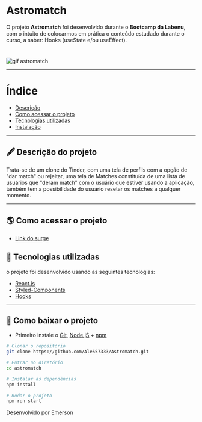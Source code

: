# Astromatch

O projeto **Astromatch** foi desenvolvido durante o **Bootcamp da Labenu**, com o intuito de colocarmos em prática o conteúdo estudado durante o curso, a saber: Hooks (useState e/ou useEffect).

<h1 align="center">

</h1>

<img align="center" src="./astrogif.gif" alt="gif astromatch"/>

---

# Índice

- [Descrição](#-descrição-do-projeto)
- [Como acessar o projeto](#-como-acessar-o-projeto)
- [Tecnologias utilizadas](#-tecnologias-utilizadas)
- [Instalação](#-como-baixar-o-projeto)

---

## 🖋 Descrição do projeto

Trata-se de um clone do Tinder, com uma tela de perfils com a opção de "dar match" ou rejeitar, uma tela de Matches constituída de uma lista de usuários que "deram match" com o usuário que estiver usando a aplicação, também tem a possibilidade do usuário resetar os matches a qualquer momento.

---

## 🌎 Como acessar o projeto

- [Link do surge](https://amusing-discussion.surge.sh/)

## 🚀 Tecnologias utilizadas

o projeto foi desenvolvido usando as seguintes tecnologias:

- [React.js](https://pt-br.reactjs.org/docs/getting-started.html)
- [Styled-Components](https://styled-components.com/docs)
- [Hooks](https://pt-br.reactjs.org/docs/hooks-intro.html)

---

## 💾 Como baixar o projeto

- Primeiro instale o [Git](https://git-scm.com/), [Node.jS](https://nodejs.org/pt-br/download/) + [npm](https://www.npmjs.com/get-npm)
```bash
# Clonar o repositório
git clone https://github.com/Ale557333/Astromatch.git

# Entrar no diretório
cd astromatch

# Instalar as dependências
npm install

# Rodar o projeto
npm run start
```

Desenvolvido por Emerson
